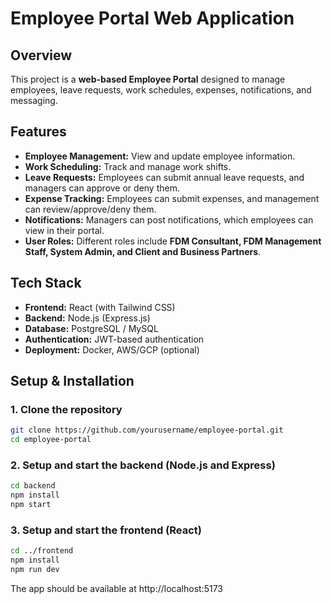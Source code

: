 # Employee Portal Web Application

## Overview

This project is a **web-based Employee Portal** designed to manage employees, leave requests, work schedules, expenses, notifications, and messaging.

## Features

- **Employee Management:** View and update employee information.
- **Work Scheduling:** Track and manage work shifts.
- **Leave Requests:** Employees can submit annual leave requests, and managers can approve or deny them.
- **Expense Tracking:** Employees can submit expenses, and management can review/approve/deny them.
- **Notifications:** Managers can post notifications, which employees can view in their portal.
- **User Roles:** Different roles include **FDM Consultant, FDM Management Staff, System Admin, and Client and Business Partners**.

## Tech Stack

- **Frontend:** React (with Tailwind CSS)
- **Backend:** Node.js (Express.js)
- **Database:** PostgreSQL / MySQL
- **Authentication:** JWT-based authentication
- **Deployment:** Docker, AWS/GCP (optional)

## Setup & Installation
### 1. Clone the repository
```sh
git clone https://github.com/yourusername/employee-portal.git
cd employee-portal
```
### 2. Setup and start the backend (Node.js and Express)
```sh
cd backend
npm install
npm start
```
### 3. Setup and start the frontend (React)
```sh
cd ../frontend
npm install
npm run dev
```
The app should be available at http://localhost:5173
